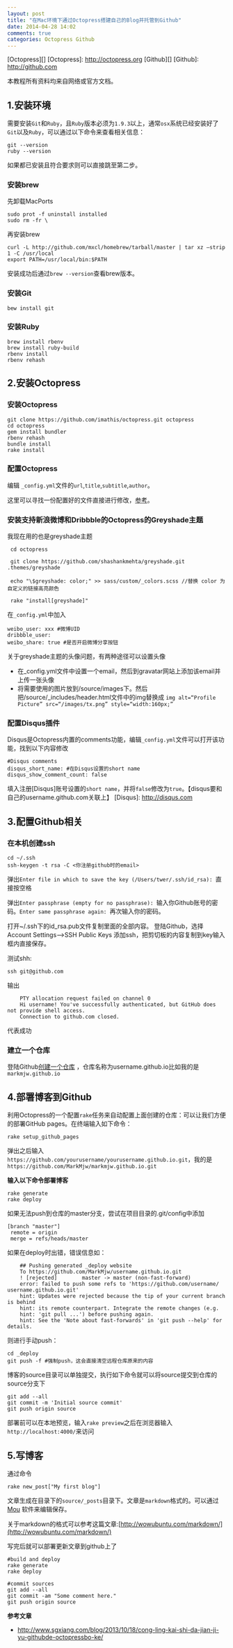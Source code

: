 ```yaml
---
layout: post
title: "在Mac环境下通过Octopress搭建自己的Blog并托管到Github"
date: 2014-04-28 14:02
comments: true
categories: Octopress Github
---
```

[Octopress][]
[Octopress]: http://octopress.org
[Github][]
[Github]: http://github.com
<br>

本教程所有资料均来自网络或官方文档。

## 1.安装环境
需要安装`Git`和`Ruby`，且`Ruby`版本必须为`1.9.3`以上，通常`osx`系统已经安装好了`Git`以及`Ruby`，可以通过以下命令来查看相关信息：

	git --version
	ruby --version

如果都已安装且符合要求则可以直接跳至第二步。

<!--more-->

### 安装brew

先卸载MacPorts

    sudo prot -f uninstall installed
    sudo rm -fr \

再安装brew

    curl -L http://github.com/mxcl/homebrew/tarball/master | tar xz –strip 1 -C /usr/local
    export PATH=/usr/local/bin:$PATH

安装成功后通过`brew --version`查看brew版本。


### 安装Git
	bew install git

### 安装Ruby
    brew install rbenv
    brew install ruby-build
    rbenv install
    rbenv rehash


## 2.安装Octopress

### 安装Octopress

    git clone https://github.com/imathis/octopress.git octopress
    cd octopress
    gem install bundler
    rbenv rehash
    bundle install
    rake install

### 配置Octopress
编辑 `_config.yml`文件的`url`,`title`,`subtitle`,`author`。

这里可以寻找一份配置好的文件直接进行修改，[参考](https://github.com/MarkMjw/blog/blob/master/_config.yml)。

### 安装支持新浪微博和Dribbble的Octopress的Greyshade主题
我现在用的也是greyshade主题

     cd octopress

     git clone https://github.com/shashankmehta/greyshade.git .themes/greyshade

     echo "\$greyshade: color;" >> sass/custom/_colors.scss //替换 color 为自定义的链接高亮颜色

     rake "install[greyshade]"

在`_config.yml`中加入

    weibo_user: xxx #微博UID
    dribbble_user:
    weibo_share: true #是否开启微博分享按钮

关于greyshade主题的头像问题，有两种途径可以设置头像

* 在_config.yml文件中设置一个email，然后到gravatar网站上添加该email并上传一张头像
* 将需要使用的图片放到/source/images下。然后把/source/_includes/header.html文件中的img替换成 `img alt=“Profile Picture” src=“/images/tx.png” style=“width:160px;”`

### 配置Disqus插件
Disqus是Octopress内置的comments功能，编辑`_config.yml`文件可以打开该功能，找到以下内容修改

    #Disqus comments
    disqus_short_name: #在Disqus设置的short name
    disqus_show_comment_count: false

填入注册[Disqus]账号设置的`short name`，并将`false`修改为`true`。【disqus要和自己的username.github.com关联上】
[Disqus]: http://disqus.com


## 3.配置Github相关
### 在本机创建ssh

    cd ~/.ssh
    ssh-keygen -t rsa -C <你注册github时的email>
弹出`Enter file in which to save the key (/Users/twer/.ssh/id_rsa): `直接按空格

弹出`Enter passphrase (empty for no passphrase): `输入你Github账号的密码。`Enter same passphrase again: `再次输入你的密码。

打开~/.ssh下的id_rsa.pub文件复制里面的全部内容。
登陆Github，选择Account Settings-->SSH Public Keys 添加ssh，把剪切板的内容复制到key输入框内直接保存。

测试shh:

    ssh git@github.com
输出

```
    PTY allocation request failed on channel 0
    Hi username! You've successfully authenticated, but GitHub does not provide shell access.
    Connection to github.com closed.
```

代表成功

### 建立一个仓库
登陆Github[创建一个仓库](https://github.com/new) ，仓库名称为username.github.io比如我的是`markmjw.github.io`


## 4.部署博客到Github
利用Octopress的一个配置`rake`任务来自动配置上面创建的仓库：可以让我们方便的部署GitHub pages。在终端输入如下命令：

    rake setup_github_pages

弹出之后输入`https://github.com/yourusername/yourusername.github.io.git`，我的是`https://github.com/MarkMjw/markmjw.github.io.git`


**输入以下命令部署博客**

    rake generate
    rake deploy

如果无法push到仓库的master分支，尝试在项目目录的.git/config中添加

    [branch "master"]
     remote = origin
     merge = refs/heads/master

如果在deploy时出错，错误信息如：

```
	## Pushing generated _deploy website
	To https://github.com/MarkMjw/username.github.io.git
 	! [rejected]        master -> master (non-fast-forward)
	error: failed to push some refs to 'https://github.com/username/	username.github.io.git'
	hint: Updates were rejected because the tip of your current branch is behind
	hint: its remote counterpart. Integrate the remote changes (e.g.
	hint: 'git pull ...') before pushing again.
	hint: See the 'Note about fast-forwards' in 'git push --help' for details.
```

则进行手动push：

	cd _deploy
	git push -f #强制push，这会直接清空远程仓库原来的内容


博客的source目录可以单独提交，执行如下命令就可以将source提交到仓库的source分支下

    git add --all
    git commit -m 'Initial source commit'
    git push origin source

部署前可以在本地预览，输入`rake preview`之后在浏览器输入`http://localhost:4000/`来访问


## 5.写博客
通过命令

    rake new_post["My first blog"]
文章生成在目录下的`source/_posts`目录下。文章是`markdown`格式的。可以通过 [Mou](http://mouapp.com) 软件来编辑保存。

关于markdown的格式可以参考这篇文章:[http://wowubuntu.com/markdown/](http://wowubuntu.com/markdown/)

写完后就可以部署更新文章到github上了

	#build and deploy
    rake generate
    rake deploy

    #commit sources
    git add --all
    git commit -am "Some comment here."
    git push origin source


**参考文章**

* <http://www.sgxiang.com/blog/2013/10/18/cong-ling-kai-shi-da-jian-ji-yu-githubde-octopressbo-ke/>
